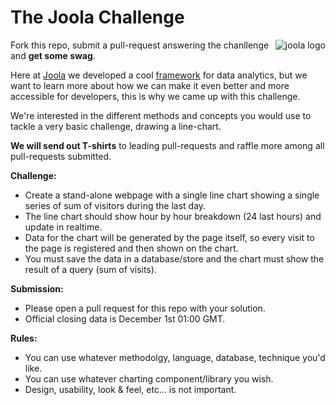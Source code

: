 The Joola Challenge
===================

<img src="https://joo.la/img/logo-profile.png" alt="joola logo" title="joola" align="right" />

Fork this repo, submit a pull-request answering the chanllenge and **get some swag**.

Here at [Joola](https://joo.la) we developed a cool [framework](http://github.com/joola/joola) for data analytics, but we want to learn more about how we can make it even better and more accessible for developers, this is why we came up with this challenge. 

We're interested in the different methods and concepts you would use to tackle a very basic challenge, drawing a line-chart.

**We will send out T-shirts** to leading pull-requests and raffle more among all pull-requests submitted.

**Challenge:** 
- Create a stand-alone webpage with a single line chart showing a single series of sum of visitors during the last day.
- The line chart should show hour by hour breakdown (24 last hours) and update in realtime. 
- Data for the chart will be generated by the page itself, so every visit to the page is registered and then shown on the chart.
- You must save the data in a database/store and the chart must show the result of a query (sum of visits).

**Submission:**
- Please open a pull request for this repo with your solution.
- Official closing data is December 1st 01:00 GMT.

**Rules:**
- You can use whatever methodolgy, language, database, technique you'd like.
- You can use whatever charting component/library you wish.
- Design, usability, look & feel, etc... is not important.
